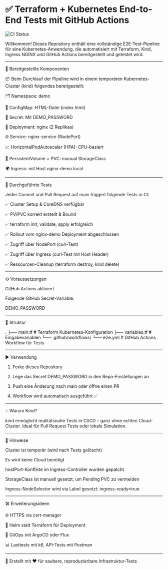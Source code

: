 # ✅ Terraform + Kubernetes End-to-End Tests mit GitHub Actions

![CI Status](https://github.com/justrunme/terraform-k8s-e2e/actions/workflows/e2e.yml/badge.svg)

Willkommen! Dieses Repository enthält eine vollständige E2E-Test-Pipeline für eine Kubernetes-Anwendung, die automatisiert mit Terraform, Kind, Ingress NGINX und GitHub Actions bereitgestellt und getestet wird.


---

🚀 Bereitgestellte Komponenten

📦 Beim Durchlauf der Pipeline wird in einem temporären Kubernetes-Cluster (kind) folgendes bereitgestellt:

🗂️ Namespace: demo

🔧 ConfigMap: HTML-Datei (index.html)

🔐 Secret: Mit DEMO_PASSWORD

🐳 Deployment: nginx (2 Replikas)

🌐 Service: nginx-service (NodePort)

📈 HorizontalPodAutoscaler (HPA): CPU-basiert

💾 PersistentVolume + PVC: manual StorageClass

🌍 Ingress: mit Host nginx-demo.local



---

🧪 Durchgeführte Tests

Jeder Commit und Pull Request auf main triggert folgende Tests in CI:

✅ Cluster Setup & CoreDNS verfügbar

✅ PV/PVC korrekt erstellt & Bound

✅ terraform init, validate, apply erfolgreich

✅ Rollout vom nginx-demo Deployment abgeschlossen

✅ Zugriff über NodePort (curl-Test)

✅ Zugriff über Ingress (curl-Test mit Host Header)

✅ Ressourcen-Cleanup (terraform destroy, kind delete)



---

⚙️ Voraussetzungen

GitHub Actions aktiviert

Folgende GitHub Secret-Variable:

DEMO_PASSWORD




---

📂 Struktur

.
├── main.tf                # Terraform Kubernetes-Konfiguration
├── variables.tf           # Eingabevariablen
└── .github/workflows/
    └── e2e.yml            # GitHub Actions Workflow für Tests


---

▶️ Verwendung

1. Forke dieses Repository


2. Lege das Secret DEMO_PASSWORD in den Repo-Einstellungen an


3. Push eine Änderung nach main oder öffne einen PR


4. Workflow wird automatisch ausgeführt ✅




---

💡 Warum Kind?

kind ermöglicht realitätsnahe Tests in CI/CD – ganz ohne echten Cloud-Cluster. Ideal für Pull Request Tests oder lokale Simulation.


---

📌 Hinweise

Cluster ist temporär (wird nach Tests gelöscht)

Es wird keine Cloud benötigt

hostPort-Konflikte im Ingress-Controller wurden gepatcht

StorageClass ist manuell gesetzt, um Pending PVC zu vermeiden

Ingress-NodeSelector wird via Label gesetzt: ingress-ready=true



---

🛠 Erweiterungsideen

🌐 HTTPS via cert-manager

🚢 Helm statt Terraform für Deployment

🔄 GitOps mit ArgoCD oder Flux

📊 Lasttests mit k6, API-Tests mit Postman



---

📄 Erstellt mit ❤️ für saubere, reproduzierbare Infrastruktur-Tests

